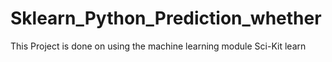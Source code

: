 # Sklearn_Python_Prediction_whether
This Project is done on using the machine learning module Sci-Kit learn
